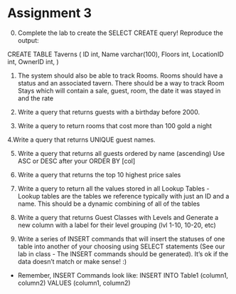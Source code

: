 # Assignment 3

0. Complete the lab to create the SELECT CREATE query!
Reproduce the output:

CREATE TABLE Taverns (
ID int,
Name varchar(100),
Floors int,
LocationID int,
OwnerID int,
)

1. The system should also be able to track Rooms. Rooms should have a status and an associated tavern. There should be a way to track Room Stays which will contain a sale, guest, room, the date it was stayed in and the rate

2. Write a query that returns guests with a birthday before 2000. 

3. Write a query to return rooms that cost more than 100 gold a night

4.Write a query that returns UNIQUE guest names. 

5. Write a query that returns all guests ordered by name (ascending) Use ASC or DESC after your ORDER BY [col]

6. Write a query that returns the top 10 highest price sales

7. Write a query to return all the values stored in all Lookup Tables - Lookup tables are the tables we reference typically with just an ID and a name. This should be a dynamic combining of all of the tables

8. Write a query that returns Guest Classes with Levels and Generate a new column with a label for their level grouping (lvl 1-10, 10-20, etc)

9. Write a series of INSERT commands that will insert the statuses of one table into another of your choosing using SELECT statements (See our lab in class - The INSERT commands should be generated). It’s ok if the data doesn’t match or make sense! :)
* Remember, INSERT Commands look like: INSERT INTO Table1 (column1, column2) VALUES (column1, column2)
